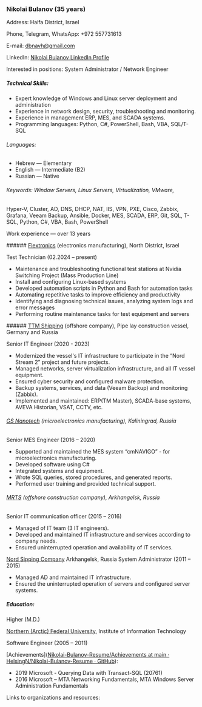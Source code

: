 ### Nikolai Bulanov (35 years)

Address: Haifa District, Israel

Phone, Telegram, WhatsApp: +972 557731613

E-mail: [dbnavh@gmail.com](mailto:dbnavh@gmail.com)

LinkedIn: [Nikolai Bulanov LinkedIn Profile](https://www.linkedin.com/in/nikolai-bulanov/)

Interested in positions: System Administrator / Network Engineer

##### Technical Skills:

- Expert knowledge of Windows and Linux server deployment and administration
- Experience in network design, security, troubleshooting and monitoring.
- Experience in management ERP, MES, and SCADA systems.
- Programming languages: Python, C#, PowerShell, Bash, VBA, SQL/T-SQL

###### Languages:

- Hebrew — Elementary
- English — Intermediate (B2)
- Russian — Native

###### Keywords: Window Servers, Linux Servers, Virtualization, VMware,
Hyper-V, Cluster, AD, DNS, DHCP, NAT, IIS, VPN, PXE, Cisco, Zabbix,
Grafana, Veeam Backup, Ansible, Docker, MES, SCADA, ERP, Git, SQL,
T-SQL, Python, C#, VBA, Bash, PowerShell

Work experience — over 13 years

###### [Flextronics](https://flex.com/) (electronics manufacturing), North District, Israel

Test Technician (02.2024 – present)

- Maintenance and troubleshooting functional test stations at Nvidia Switching Project (Mass Production Line)
- Install and configuring Linux-based systems
- Developed automation scripts in Python and Bash for automation tasks
- Automating repetitive tasks to improve efficiency and productivity
- Identifying and diagnosing technical issues, analyzing system logs and error messages
- Performing routine maintenance tasks for test equipment and servers

###### [TTM Shipping](https://flot.gazprom.ru/) (offshore company), Pipe lay construction vessel, Germany and Russia

Senior IT Engineer (2020 - 2023)

- Modernized the vessel's IT infrastructure to participate in the “Nord Stream 2” project and future projects.
- Managed networks, server virtualization infrastructure, and all IT vessel equipment.
- Ensured cyber security and configured malware protection.
- Backup systems, services, and data (Veeam Backup) and monitoring (Zabbix).
- Implemented and maintained: ERP(TM Master), SCADA-base systems, AVEVA Historian, VSAT, CCTV, etc.

###### [GS Nanotech](https://gsnanotech.ru/) (microelectronics manufacturing), Kaliningrad, Russia

Senior MES Engineer (2016 – 2020)

- Supported and maintained the MES system “cmNAVIGO” - for microelectronics manufacturing.
- Developed software using C#
- Integrated systems and equipment.
- Wrote SQL queries, stored procedures, and generated reports.
- Performed user training and provided technical support.

###### [MRTS](https://mrts.ru/en/) (offshore construction company), Arkhangelsk, Russia

Senior IT communication officer (2015 – 2016)

- Managed of IT team (3 IT engineers).
- Developed and maintained IT infrastructure and services according to company needs.
- Ensured uninterrupted operation and availability of IT services.

[Nord Sipping Company](http://www.ansc.ru/ru/main/mainR.asp) Arkhangelsk, Russia
System Administrator (2011 – 2015)

- Managed AD and maintained IT infrastructure.
- Ensured the uninterrupted operation of servers and configured server systems.

##### Education:

Higher (M.D.)

[Northern (Arctic) Federal University](https://narfu.ru/en), Institute of Information Technology

Software Engineer (2005 – 2011)

[Achievements]([Nikolai-Bulanov-Resume/Achievements at main · HelsingN/Nikolai-Bulanov-Resume · GitHub](https://github.com/HelsingN/Nikolai-Bulanov-Resume/tree/main/Achievements)):

- 2019 Microsoft - Querying Data with Transact-SQL (20761)
- 2016 Microsoft – MTA Networking Fundamentals, MTA Windows Server Administration Fundamentals

Links to organizations and resources:

